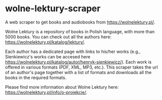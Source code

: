 # wolne-lektury-scraper
A web scraper to get books and audiobooks from https://wolnelektury.pl/.

Wolne Lektury is a repository of books in Polish language, with more than 5000 books.
You can check out all the authors here: https://wolnelektury.pl/katalog/lektury/.

Each author has a dedicated page with links to his/her works (e.g., Sienkiewicz's works can be accesed here https://wolnelektury.pl/katalog/autor/henryk-sienkiewicz/).
Each work is offered in various formats (PDF, XML, MP3, etc.).
This scraper takes the url of an author's page together with a list of formats and downloads all the books in the required formats.

Please find more information about Wolne Lektury here: https://wolnelektury.pl/info/o-projekcie/.

